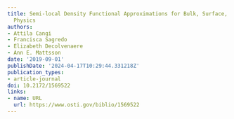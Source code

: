 ```yaml
---
title: Semi-local Density Functional Approximations for Bulk, Surface, and Confinement
  Physics
authors:
- Attila Cangi
- Francisca Sagredo
- Elizabeth Decolvenaere
- Ann E. Mattsson
date: '2019-09-01'
publishDate: '2024-04-17T10:29:44.331218Z'
publication_types:
- article-journal
doi: 10.2172/1569522
links:
- name: URL
  url: https://www.osti.gov/biblio/1569522
---
```

